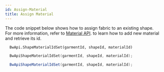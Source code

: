 ```yaml
---
id: Assign-Material
title: Assign Material
---
```

The code snippet below shows how to assign fabric to an existing shape. <br/>
For more information, refer to [Material API](material.md). to learn how to add new material and retrieve its id.
<!--DOCUSAURUS_CODE_TABS-->

<!--Python-->
```python
  BwApi.ShapeMaterialIdSet(garmentId, shapeId, materialId)
```
<!--C++-->
```cpp
  BwApiShapeMaterialIdSet(garmentId, shapeId, materialId);
```
<!--C#-->
```csharp
  BwApiShapeMaterialIdSet(garmentId, shapeId, materialId);
```
<!--END_DOCUSAURUS_CODE_TABS-->

<br/>